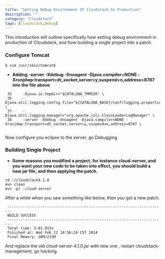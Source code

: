```yaml
---
title: "Setting Debug Environment Of Cloudstack In Production"
description: ""
category: "Cloudstack"
tags: [Cloudstack,Debug]
---
```


This introduction will outline specifically how setting debug environment in production of Cloudstack, and how building a single project into a patch.

### Configure Tomcat
<pre><code>$ vim /usr/sbin/tomcat6</code></pre>
- **Adding -server -Xdebug -Xnoagent -Djava.compiler=NONE -Xrunjdwp:transport=dt_socket,server=y,suspend=n,address=8787 into the file above**
<pre><code> 35     -Djava.io.tmpdir="$CATALINA_TMPDIR" \
 36     -Djava.util.logging.config.file="${CATALINA_BASE}/conf/logging.properties" \
 37     -Djava.util.logging.manager="org.apache.juli.ClassLoaderLogManager" \
 38     -server -Xdebug -Xnoagent -Djava.compiler=NONE -Xrunjdwp:transport=dt_socket,server=y,suspend=n,address=8787 \
 </code></pre>

 <!-- more -->

 Now configure you eclipse to the server, go Debugging.

### Building Single Project
- **Some reasons you modified a project, for instance cloud-server, and you want your new code to be taken into effect, you should build a new jar file, and then applying the patch.**
<pre><code>cd ~/cloudstack4.1.0
mvn clean
mvn -pl :cloud-server
</code></pre>

After a while when you saw something like below, then you got a new patch.

<pre><code> ------------------------------------------------------------------------
 BUILD SUCCESS
 ------------------------------------------------------------------------
 Total time: 3:01.915s
 Finished at: Wed Feb 12 14:56:24 CST 2014
 Final Memory: 26M/233M
</code></pre>

And replace the old cloud-server-4.1.0.jar with new one , restart cloudstack-management, go hacking.
